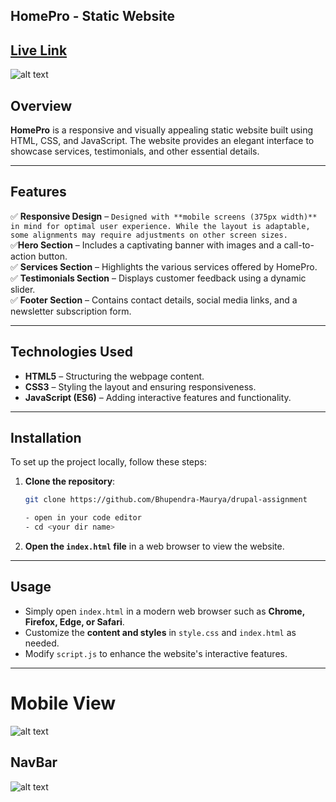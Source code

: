 ## HomePro - Static Website  
## [Live Link](https://bhupendra-maurya.github.io/homePro/)

![alt text](./images/websiteimage.png)
## Overview  
**HomePro** is a responsive and visually appealing static website built using HTML, CSS, and JavaScript. The website provides an elegant interface to showcase services, testimonials, and other essential details.    

---

## Features  

✅ **Responsive Design** – `Designed with **mobile screens (375px width)** in mind for optimal user experience. While the layout is adaptable, some alignments may require adjustments on other screen sizes.`  
✅**Hero Section** – Includes a captivating banner with images and a call-to-action button.  
✅ **Services Section** – Highlights the various services offered by HomePro.  
✅ **Testimonials Section** – Displays customer feedback using a dynamic slider.  
✅ **Footer Section** – Contains contact details, social media links, and a newsletter subscription form.  

---

## Technologies Used  

- **HTML5** – Structuring the webpage content.  
- **CSS3** – Styling the layout and ensuring responsiveness.  
- **JavaScript (ES6)** – Adding interactive features and functionality.  

---

## Installation  

To set up the project locally, follow these steps:  

1. **Clone the repository**:  
   ```sh
   git clone https://github.com/Bhupendra-Maurya/drupal-assignment

   - open in your code editor
   - cd <your dir name>
   ```
2. **Open the `index.html` file** in a web browser to view the website.  

---

## Usage  

- Simply open `index.html` in a modern web browser such as **Chrome, Firefox, Edge, or Safari**.  
- Customize the **content and styles** in `style.css` and `index.html` as needed.  
- Modify `script.js` to enhance the website's interactive features.  

---
# Mobile View
![alt text](./images/image-3.png)
## NavBar
![alt text](./images/image-2.png)